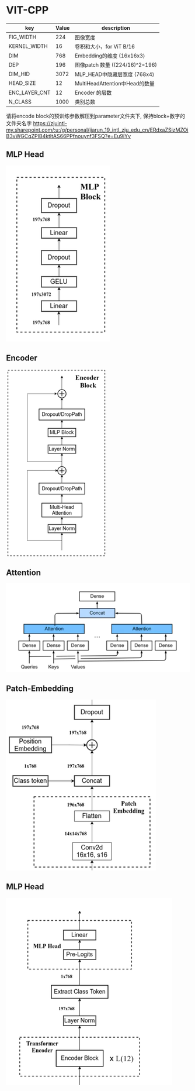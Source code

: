 
# VIT-CPP



| key           | Value | description                 |
|---------------|-------|-----------------------------|
| FIG_WIDTH     | 224   | 图像宽度                        |
| KERNEL_WIDTH  | 16    | 卷积和大小，for ViT B/16          |
| DIM           | 768   | Embedding的维度 (16x16x3)      |
| DEP           | 196   | 图像patch 数量 ((224/16)^2=196) |
| DIM_HID       | 3072  | MLP_HEAD中隐藏层宽度 (768x4)      |
| HEAD_SIZE     | 12    | MultiHeadAttention中Head的数量  |
| ENC_LAYER_CNT | 12    | Encoder 的层数                 |
| N_CLASS       | 1000  | 类别总数                        |
请将encode block的预训练参数解压到parameter文件夹下, 保持block+数字的文件夹名字
https://zjuintl-my.sharepoint.com/:u:/g/personal/jiarun_19_intl_zju_edu_cn/ERdxaZSizMZOiB3vWGCqZPIB4ktltAS66PPfnouynf3FSQ?e=Eu9iYv
## MLP Head

<img src="./Image/image-20230107170417917-1673082668405-10.png" alt="image-20230107170417917" style="zoom:50%;" />



## Encoder

<img src="./Image/image-20230107170452520-1673082665045-8.png" alt="image-20230107170452520" style="zoom: 50%;" />

## Attention

<img src="./Image/image-20230107170554683-1673082684531-12.png" alt="image-20230107170554683" style="zoom:50%;" />





## Patch-Embedding

<img src="./Image/image-20230107170704035-1673082654959-6.png" alt="image-20230107170704035" style="zoom: 50%;" />


## MLP Head

<img src="./Image/image-20230107170753557-1673082690096-14.png" alt="image-20230107170753557" style="zoom:50%;" />

```

